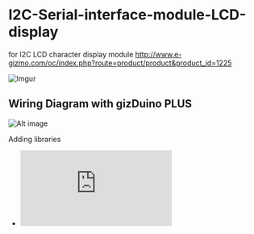 # I2C-Serial-interface-module-LCD-display
for I2C LCD character display module
<http://www.e-gizmo.com/oc/index.php?route=product/product&product_id=1225>

![Imgur](http://i.imgur.com/fYd6HSb.jpg)


Wiring Diagram with gizDuino PLUS
-------
![Alt image](http://i448.photobucket.com/albums/qq202/monegizmo/wcmcu/sample%20connections_zps3igfhbxo.png)

Adding libraries
- ![Wire](https://github.com/e-Gizmo/I2C-Serial-interface-module-LCD-display/blob/master/Wire.rar)
